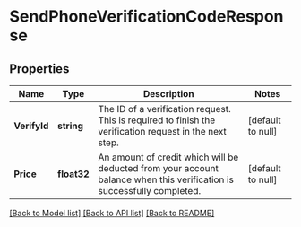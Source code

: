# SendPhoneVerificationCodeResponse

## Properties
Name | Type | Description | Notes
------------ | ------------- | ------------- | -------------
**VerifyId** | **string** | The ID of a verification request. This is required to finish the verification request in the next step. | [default to null]
**Price** | **float32** | An amount of credit which will be deducted from your account balance when this verification is successfully completed. | [default to null]

[[Back to Model list]](../README.md#documentation-for-models) [[Back to API list]](../README.md#documentation-for-api-endpoints) [[Back to README]](../README.md)


